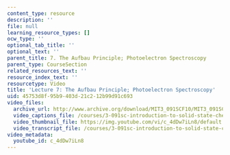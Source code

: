 ```yaml
---
content_type: resource
description: ''
file: null
learning_resource_types: []
ocw_type: ''
optional_tab_title: ''
optional_text: ''
parent_title: 7. The Aufbau Principle; Photoelectron Spectroscopy
parent_type: CourseSection
related_resources_text: ''
resource_index_text: ''
resourcetype: Video
title: 'Lecture 7: The Aufbau Principle; Photoelectron Spectroscopy'
uid: 45753d8f-95b9-403d-21c2-12b99d91c693
video_files:
  archive_url: http://www.archive.org/download/MIT3_091SCF10/MIT3_091SCF10lec07_300k.mp4
  video_captions_file: /courses/3-091sc-introduction-to-solid-state-chemistry-fall-2010/9ca79d5f5f815544a80889600ddf6842_c_4dDw7iLn8.vtt
  video_thumbnail_file: https://img.youtube.com/vi/c_4dDw7iLn8/default.jpg
  video_transcript_file: /courses/3-091sc-introduction-to-solid-state-chemistry-fall-2010/fe9a67b0bb8fc4c0f0fc0e2daa76ca7e_c_4dDw7iLn8.pdf
video_metadata:
  youtube_id: c_4dDw7iLn8
---
```


